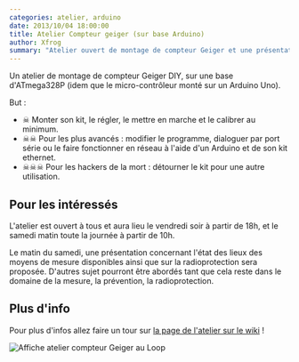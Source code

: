 ```yaml
---
categories: atelier, arduino
date: 2013/10/04 18:00:00
title: Atelier Compteur geiger (sur base Arduino)
author: Xfrog
summary: "Atelier ouvert de montage de compteur Geiger et une présentation des moyens de mesure des rayonnements ionisants accessibles aux citoyens et aux amateurs forcenés."
---
```


Un atelier de montage de compteur Geiger DIY, sur une base d'ATmega328P (idem que le micro-contrôleur monté sur un Arduino Uno).

But :

* ☠ Monter son kit, le régler, le mettre en marche et le calibrer au minimum.
* ☠☠ Pour les plus avancés : modifier le programme, dialoguer par port série ou le faire fonctionner en réseau à l'aide d'un Arduino et de son kit ethernet.
* ☠☠☠ Pour les hackers de la mort : détourner le kit pour une autre utilisation.

## Pour les intéressés

L'atelier est ouvert à tous et aura lieu le vendredi soir à partir de 18h, et le samedi matin toute la journée à partir de 10h.

Le matin du samedi, une présentation concernant l'état des lieux des moyens de mesure disponibles ainsi que sur la radioprotection sera proposée. D'autres sujet pourront être abordés tant que cela reste dans le domaine de la mesure, la prévention, la radioprotection.

## Plus d'info

Pour plus d'infos allez faire un tour sur [la page de l'atelier sur le wiki](http://wiki.leloop.org/index.php/Atelier_compteur_geiger) !

![Affiche atelier compteur Geiger au Loop](http://wiki.leloop.org/images/thumb/6/63/Affiche_atelier_compteurgeiger.jpg/250px-Affiche_atelier_compteurgeiger.jpg "Affiche atelier compteur Geiger au Loop")
